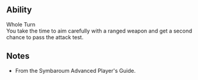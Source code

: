 ## Ability
Whole Turn<br>You take the time to aim carefully with a ranged weapon and get a second chance to pass the attack test.
## Notes
* From the Symbaroum Advanced Player's Guide.